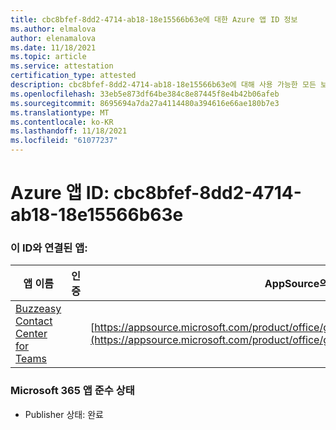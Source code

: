 ```yaml
---
title: cbc8bfef-8dd2-4714-ab18-18e15566b63e에 대한 Azure 앱 ID 정보
ms.author: elmalova
author: elenamalova
ms.date: 11/18/2021
ms.topic: article
ms.service: attestation
certification_type: attested
description: cbc8bfef-8dd2-4714-ab18-18e15566b63e에 대해 사용 가능한 모든 보안 및 규정 준수 정보입니다.
ms.openlocfilehash: 33eb5e873df64be384c8e87445f8e4b42b06afeb
ms.sourcegitcommit: 8695694a7da27a4114480a394616e66ae180b7e3
ms.translationtype: MT
ms.contentlocale: ko-KR
ms.lasthandoff: 11/18/2021
ms.locfileid: "61077237"
---
```

# <a name="azure-app-id-cbc8bfef-8dd2-4714-ab18-18e15566b63e"></a>Azure 앱 ID: cbc8bfef-8dd2-4714-ab18-18e15566b63e


### <a name="apps-associated-with-this-id"></a>이 ID와 연결된 앱:
| **앱 이름** | **인증** | **AppSource의 보기** |
|--------------|---------------|-----------------------|
| [Buzzeasy Contact Center for Teams](https://docs.microsoft.com/microsoft-365-app-certification/forward/geomant.buzzeasy_teams_contact_center) |  | [https://appsource.microsoft.com/product/office/geomant.buzzeasy_teams_contact_center](https://appsource.microsoft.com/product/office/geomant.buzzeasy_teams_contact_center) |

### <a name="microsoft-365-app-compliance-status"></a>Microsoft 365 앱 준수 상태
- Publisher 상태: 완료
